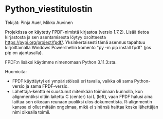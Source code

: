 # Python_viestitulostin

Tekijät: Pinja Auer, Mikko Auvinen

Projektissa on käytetty FPDF-nimistä kirjastoa (versio 1.7.2). Lisää tietoa kirjastosta ja sen asentamisesta
löytyy osoitteesta https://pypi.org/project/fpdf/. Yksinkertaisesti tämä asennus tapahtuu kirjoittamalla Windows Powershellin komento "py -m pip install fpdf" (jos pip on ajantasalla).

FPDF:n lisäksi käytimme nimenomaan Python 3.11.3:sta.

Huomioita:

- FPDF käyttäytyi eri ympäristöissä eri tavalla, vaikka oli sama Python-versio ja sama FPDF-versio.
- Lähettäjä-kenttä ei suostunut mitenkään toimimaan kunnolla, kun alignmentiksi oltiin laitettu C (center) tai L (left), vaan FPDF halusi aina laittaa sen oikeaan reunaan puoliksi ulos dokumentista. R-alignmentin kanssa ei ollut mitään ongelmaa, mikä ei sinänsä haittaa koska lähettäjän nimi oikealla toimii.
